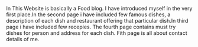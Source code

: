 In This Website is basically a Food blog.
I have introduced myself in the very first place.In the second page i have included few famous dishes, 
a description of each dish and restaurant offering that particular dish.In third page i have included few recepies.
The fourth page contains must try dishes for person and address for each dish.
Fith page is all about contact details of me.

